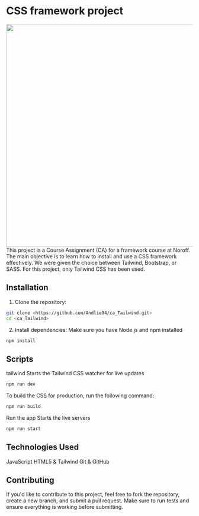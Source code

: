 # CSS framework project
<img src="https://images.unsplash.com/photo-1563206767-5b18f218e8de?w=900&auto=format&fit=crop&q=60&ixlib=rb-4.0.3&ixid=M3wxMjA3fDB8MHxzZWFyY2h8MTF8fGNzc3xlbnwwfDB8MHx8fDI%3D" width="600">
This project is a Course Assignment (CA) for a framework course at Noroff. The main objective is to learn how to install and use a CSS framework effectively. We were given the choice between Tailwind, Bootstrap, or SASS.
For this project, only Tailwind CSS has been used.

## Installation 
1. Clone the repository:
```bash
git clone <https://github.com/Andlie94/ca_Tailwind.git>
cd <ca_Tailwind>
```
2. Install dependencies:
Make sure you have Node.js and npm installed
```bash
npm install
```
## Scripts
tailwind
Starts the Tailwind CSS watcher for live updates
```bash
npm run dev
```

To build the CSS for production, run the following command:
```bash
npm run build
```

Run the app
Starts the live servers
```bash
npm run start
```

## Technologies Used

JavaScript
HTML5 & Tailwind
Git & GitHub

## Contributing
If you'd like to contribute to this project, feel free to fork the repository, create a new branch, and submit a pull request. 
Make sure to run tests and ensure everything is working before submitting.
